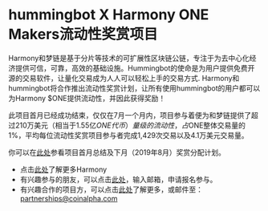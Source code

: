 # hummingbot X Harmony ONE Makers流动性奖赏项目

Harmony和梦链是基于分片等技术的可扩展性区块链公链，专注于为去中心化经济提供可信，可靠，高效的基础设施。Hummingbot的使命是为用户提供免费开源的交易软件，让量化交易成为人人可以轻松上手的交易方式. Harmony和hummingbot将合作推出流动性奖赏计划，让所有使用hummingbot的用户都可以为Harmony $ONE提供流动性，并因此获得奖励！ 

此项目首月已经成功结束，仅仅在7月一个月内，项目参与着便为和梦链提供了超过210万美元（相当于1.55亿$ONE代币）量级的流动性，占$ONE整体交易量的1%，平均每位流动性奖赏项目参与者完成1,429次交易以及4.1万美元交易量。

你可以在[此处](https://hummingbot.io/blog/2019-08-harmony-bounty-monthly-recap/)参看项目首月总结及下月（2019年8月）奖赏分配计划。

- 点击[此处](https://www.chainnews.com/u/193876860614.htm?page=1)了解更多Harmony
- 有兴趣参与的朋友，可以点击[此处](https://www.hummingbot.io/liquidity-bounties/harmony/)，输入邮箱，申请报名参与。
- 有兴趣合作的项目方，可以点击[此处](https://www.hummingbot.io/liquidity-bounties)了解更多，或邮件至：[partnerships@coinalpha.com](mailto:partnerships@coinalpha.com)
